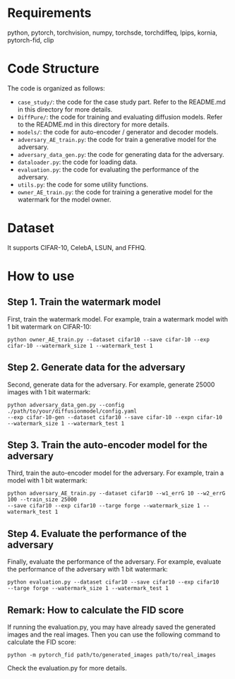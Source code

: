 # Requirements

python, 
pytorch,
torchvision,
numpy,
torchsde,
torchdiffeq,
lpips,
kornia,
pytorch-fid,
clip


# Code Structure

The code is organized as follows:

- `case_study/`: the code for the case study part. Refer to the README.md in this directory for more details.
- `DiffPure/`: the code for training and evaluating diffusion models. Refer to the README.md in this directory for more details.
- `models/`: the code for auto-encoder / generator and decoder models.
- `adversary_AE_train.py`: the code for train a generative model for the adversary.
- `adversary_data_gen.py`: the code for generating data for the adversary.
- `dataloader.py`: the code for loading data.
- `evaluation.py`: the code for evaluating the performance of the adversary.
- `utils.py`: the code for some utility functions.
- `owner_AE_train.py`: the code for training a generative model for the watermark for the model owner.


# Dataset

It supports CIFAR-10, CelebA, LSUN, and FFHQ.

# How to use

## Step 1. Train the watermark model

First, train the watermark model. For example, train a watermark model with 1 bit watermark on CIFAR-10:

```
python owner_AE_train.py --dataset cifar10 --save cifar-10 --exp cifar-10 --watermark_size 1 --watermark_test 1 
```

## Step 2. Generate data for the adversary

Second, generate data for the adversary. For example, generate 25000 images with 1 bit watermark:

```
python adversary_data_gen.py --config ./path/to/your/diffusionmodel/config.yaml
--exp cifar-10-gen --dataset cifar10 --save cifar-10 --expn cifar-10 
--watermark_size 1 --watermark_test 1
```

## Step 3. Train the auto-encoder model for the adversary

Third, train the auto-encoder model for the adversary. For example, train a model with 1 bit watermark:

```
python adversary_AE_train.py --dataset cifar10 --w1_errG 10 --w2_errG 100 --train_size 25000
--save cifar10 --exp cifar10 --targe forge --watermark_size 1 --watermark_test 1
```

## Step 4. Evaluate the performance of the adversary

Finally, evaluate the performance of the adversary. For example, evaluate the performance of the adversary with 1 bit watermark:

```
python evaluation.py --dataset cifar10 --save cifar10 --exp cifar10 
--targe forge --watermark_size 1 --watermark_test 1
```

## Remark: How to calculate the FID score

If running the evaluation.py, you may have already saved the generated images and the real images. Then you can use the following command to calculate the FID score:

```
python -m pytorch_fid path/to/generated_images path/to/real_images
``` 

Check the evaluation.py for more details.

